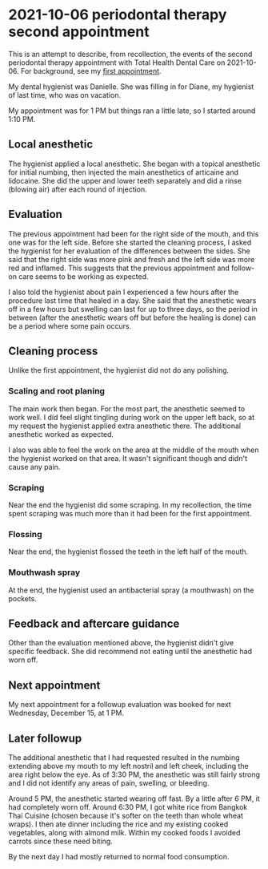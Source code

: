 # 2021-10-06 periodontal therapy second appointment

This is an attempt to describe, from recollection, the events of the
second periodontal therapy appointment with Total Health Dental Care
on 2021-10-06. For background, see my [first
appointment](2021-09-29-periodontal-therapy-first-appointment.md).

My dental hygienist was Danielle. She was filling in for Diane, my
hygienist of last time, who was on vacation.

My appointment was for 1 PM but things ran a little late, so I started
around 1:10 PM.

## Local anesthetic

The hygienist applied a local anesthetic. She began with a topical
anesthetic for initial numbing, then injected the main anesthetics of
articaine and lidocaine. She did the upper and lower teeth separately
and did a rinse (blowing air) after each round of injection.

## Evaluation

The previous appointment had been for the right side of the mouth, and
this one was for the left side. Before she started the cleaning
process, I asked the hygienist for her evaluation of the differences
between the sides. She said that the right side was more pink and
fresh and the left side was more red and inflamed. This suggests that
the previous appointment and follow-on care seems to be working as
expected.

I also told the hygienist about pain I experienced a few hours after
the procedure last time that healed in a day. She said that the
anesthetic wears off in a few hours but swelling can last for up to
three days, so the period in between (after the anesthetic wears off
but before the healing is done) can be a period where some pain
occurs.

## Cleaning process

Unlike the first appointment, the hygienist did not do any polishing.

### Scaling and root planing

The main work then began. For the most part, the anesthetic seemed to
work well. I did feel slight tingling during work on the upper left
back, so at my request the hygienist applied extra anesthetic
there. The additional anesthetic worked as expected.

I also was able to feel the work on the area at the middle of the
mouth when the hygienist worked on that area. It wasn't significant
though and didn't cause any pain.

### Scraping

Near the end the hygienist did some scraping. In my recollection, the
time spent scraping was much more than it had been for the first
appointment.

### Flossing

Near the end, the hygienist flossed the teeth in the left half of the
mouth.

### Mouthwash spray

At the end, the hygienist used an antibacterial spray (a mouthwash) on
the pockets.

## Feedback and aftercare guidance

Other than the evaluation mentioned above, the hygienist didn't give
specific feedback. She did recommend not eating until the anesthetic
had worn off.

## Next appointment

My next appointment for a followup evaluation was booked for next
Wednesday, December 15, at 1 PM.

## Later followup

The additional anesthetic that I had requested resulted in the numbing
extending above my mouth to my left nostril and left cheek, including
the area right below the eye. As of 3:30 PM, the anesthetic was still
fairly strong and I did not identify any areas of pain, swelling, or
bleeding.

Around 5 PM, the anesthetic started wearing off fast. By a little
after 6 PM, it had completely worn off. Around 6:30 PM, I got white
rice from Bangkok Thai Cuisine (chosen because it's softer on the
teeth than whole wheat wraps). I then ate dinner including the rice
and my existing cooked vegetables, along with almond milk. Within my
cooked foods I avoided carrots since these need biting.

By the next day I had mostly returned to normal food consumption.

